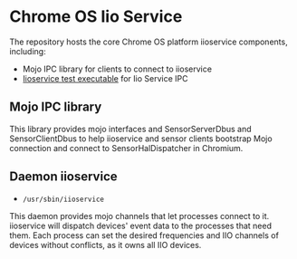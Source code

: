 # Chrome OS Iio Service

The repository hosts the core Chrome OS platform iioservice components,
including:

- Mojo IPC library for clients to connect to iioservice
- [Iioservice test executable](iioservice_test) for Iio Service IPC

## Mojo IPC library

This library provides mojo interfaces and SensorServerDbus and SensorClientDbus
to help iioservice and sensor clients bootstrap Mojo connection and connect to
SensorHalDispatcher in Chromium.

## Daemon iioservice

- `/usr/sbin/iioservice`

This daemon provides mojo channels that let processes connect to it. iioservice
will dispatch devices' event data to the processes that need them. Each process
can set the desired frequencies and IIO channels of devices without conflicts,
as it owns all IIO devices.
